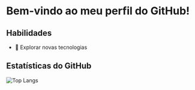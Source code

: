 # Bem-vindo ao meu perfil do GitHub!

## Habilidades

- 🌌 Explorar novas tecnologias

## Estatísticas do GitHub

![Top Langs](https://github-readme-stats.vercel.app/api/top-langs/?username=mikoeww&layout=compact)
